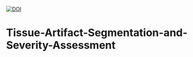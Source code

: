 [![DOI](https://zenodo.org/badge/doi/10.5281/zenodo.18914.svg)](http://dx.doi.org/10.5281/zenodo.18914)

# Tissue-Artifact-Segmentation-and-Severity-Assessment
